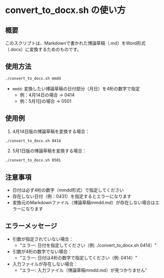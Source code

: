 # convert_to_docx.sh の使い方

## 概要
このスクリプトは、Markdownで書かれた博論草稿（.md）をWord形式（.docx）に変換するためのものです。

## 使用方法
```bash
./convert_to_docx.sh mmdd
```

- `mmdd`: 変換したい博論草稿の日付部分（月日）を4桁の数字で指定
  - 例：4月14日の場合 → 0414
  - 例：5月1日の場合 → 0501

## 使用例
1. 4月14日版の博論草稿を変換する場合：
```bash
./convert_to_docx.sh 0414
```

2. 5月1日版の博論草稿を変換する場合：
```bash
./convert_to_docx.sh 0501
```

## 注意事項
- 日付は必ず4桁の数字（mmdd形式）で指定してください
- 存在しない日付（例：0431）を指定するとエラーになります
- 変換元のMarkdownファイル（博論草稿mmdd.md）が存在しない場合はエラーになります

## エラーメッセージ
- 引数が指定されていない場合：
  - "エラー: 日付を指定してください（例: ./convert_to_docx.sh 0414）"
- 引数が4桁の数字でない場合：
  - "エラー: 日付は4桁の数字で指定してください（例: 0414）"
- 入力ファイルが存在しない場合：
  - "エラー: 入力ファイル（博論草稿mmdd.md）が見つかりません" 
